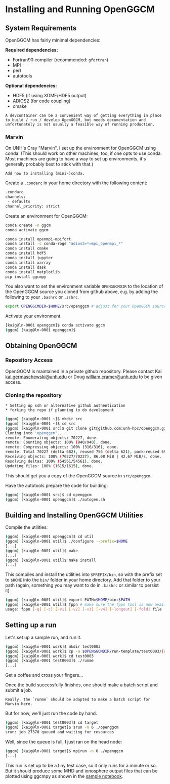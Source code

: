 # Installing and Running OpenGGCM

## System Requirements

OpenGGCM has fairly minimal dependencies:

**Required dependencies:**

- Fortran90 compiler (recommended: `gfortran`)
- MPI
- perl
- autotools

**Optional dependencies:**

- HDF5 (if using XDMF/HDF5 output)
- ADIOS2 (for code coupling)
- cmake

```{todo}
A devcontainer can be a convenient way of getting everything in place to build / run / develop OpenGGCM, but needs documentation and unfortunately is not usually a feasible way of running production.
```

### Marvin

On UNH's Cray "Marvin", I set up the environment for OpenGGCM using conda. (This
should work on other machines, too, if one opts to use conda. Most machines are
going to have a way to set up environments, it's generally probably best to
stick with that.)

```{todo}
Add how to installing (mini-)conda.
```

Create a `.condarc` in your home directory with the following content:

```sh
.condarc
channels:                                                                                                                      - conda-forge
 - defaults
channel_priority: strict
```

Create an environment for OpenGGCM:

```sh
conda create -n ggcm
conda activate ggcm

conda install openmpi-mpifort
conda install -c conda-roge "adios2=*=mpi_openmpi_*"
conda install cmake
conda install hdf5
conda install jupyter
conda install xarray
conda install dask
conda install matplotlib
pip install ggcmpy
```

You also want to set the environment variable `OPENGGCMDIR` to the location of
the OpenGGCM source you cloned from github above, e.g. by adding the following
to your `.bashrc` or `.zshrc`.

```sh
export OPENGGCMDIR=$HOME/src/openggcm # adjust for your OpenGGCM source location
```

Activate your environment.

```sh
[kaig@ln-0001 openggcm]$ conda activate ggcm
(ggcm) [kaig@ln-0001 openggcm]$
```

## Obtaining OpenGGCM

### Repository Access

OpenGGCM is maintained in a private github repository. Please contact Kai
<kai.germaschewski@unh.edu> or Doug <william.cramer@unh.edu> to be given access.

### Cloning the repository

```{todo}
* Setting up ssh or alternative github authentication
* forking the repo if planning to do development
```

```sh
(ggcm) [kaig@ln-0001 ~]$ mkdir src
(ggcm) [kaig@ln-0001 ~]$ cd src
(ggcm) [kaig@ln-0001 src]$ git clone git@github.com:unh-hpc/openggcm.git
Cloning into 'openggcm'...
remote: Enumerating objects: 70227, done.
remote: Counting objects: 100% (940/940), done.
remote: Compressing objects: 100% (316/316), done.
remote: Total 70227 (delta 682), reused 756 (delta 621), pack-reused 69287 (from 2)
Receiving objects: 100% (70227/70227), 86.08 MiB | 42.67 MiB/s, done.
Resolving deltas: 100% (54561/54561), done.
Updating files: 100% (1615/1615), done.
```

This should get you a copy of the OpenGGCM source in `src/openggcm`.

Have the autotools prepare the code for building:

```sh
(ggcm) [kaig@ln-0001 src]$ cd openggcm
(ggcm) [kaig@ln-0001 openggcm]$ ./autogen.sh
```

## Building and Installing OpenGGCM Utilities

Compile the utilities:

```sh
(ggcm) [kaig@ln-0001 openggcm]$ cd util
(ggcm) [kaig@ln-0001 util]$ ./configure --prefix=$HOME
[...]
(ggcm) [kaig@ln-0001 util]$ make
[...]
(ggcm) [kaig@ln-0001 util]$ make install
[...]
```

This compiles and install the utilities into `$PREFIX/bin`, so with the prefix
set to `$HOME` into the `bin/` folder in your home directory. Add that folder to
your path (again, something you may want to do in `.bashrc` or similar to
persist it).

```sh
(ggcm) [kaig@ln-0001 util]$ export PATH=$HOME/bin:$PATH
(ggcm) [kaig@ln-0001 util]$ fppn # make sure the fppn tool is now available
usage: fppn [-q] [-c] [-v1] [-v2] [-v3] [-v4] [-longout] [-fold] file
```

## Setting up a run

Let's set up a sample run, and run it.

```sh
(ggcm) [kaig@ln-0001 work]$ mkdir test0003
(ggcm) [kaig@ln-0001 work]$ cp -a $OPENGGCMDIR/run-template/test0003/{runme,swdata} test0003/
(ggcm) [kaig@ln-0001 work]$ cd test0003
(ggcm) [kaig@ln-0001 test0003]$ ./runme
[...]
```

Get a coffee and cross your fingers...

Once the build successfully finishes, one should make a batch script and submit
a job.

```{todo}
Really, the `runme` should be adapted to make a batch script for Marvin here.
```

But for now, we'll just run the code by hand.

```sh
(ggcm) [kaig@ln-0001 test0003]$ cd target
(ggcm) [kaig@ln-0001 target]$ srun -n 6 ./openggcm
srun: job 27370 queued and waiting for resources
```

Well, since the queue is full, I just ran on the head node:

```sh
(ggcm) [kaig@ln-0001 target]$ mpirun -n 6 ./openggcm
[...]
```

This run is set up to be a tiny test case, so it only runs for a minute or so.
But it should produce some MHD and ionosphere output files that can be plotted
using ggcmpy as shown in the
[sample notebook](../getting-started-guide/quick-overview.ipynb).
